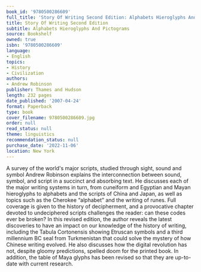 ```yaml
---
book_id: '9780500286609'
full_title: 'Story Of Writing Second Edition: Alphabets Hieroglyphs And Pictograms'
title: Story Of Writing Second Edition
subtitle: Alphabets Hieroglyphs And Pictograms
source: Bookshelf
owned: true
isbn: '9780500286609'
language:
- English
topics:
- History
- Civilization
authors:
- Andrew Robinson
publisher: Thames and Hudson
length: 232 pages
date_published: '2007-04-24'
format: Paperback
type: book
cover_filename: 9780500286609.jpg
order: null
read_status: null
theme: linguistics
recommendation_status: null
purchase_date: '2022-11-06'
location: New York
---
```

A survey of the world's major scripts, studied through sight, sound and symbol
Andrew Robinson explains the interconnection between sound, symbol, and script in a succinct and absorbing text. He discusses each of the major writing systems in turn, from cuneiform and Egyptian and Mayan hieroglyphs to alphabets and the scripts of China and Japan, as well as topics such as the Cherokee “alphabet” and the writing of runes. Full coverage is given to the history of decipherment, and a provocative chapter devoted to undeciphered scripts challenges the reader: can these codes ever be broken? In this revised edition, the author reveals the latest discoveries to have an impact on our knowledge of the history of writing, including the Tabula Cortonensis showing Etruscan symbols and a third millennium BC seal from Turkmenistan that could solve the mystery of how Chinese writing evolved. He also discusses how the digital revolution has not, despite gloomy predictions, spelled doom for the printed book. In addition, the table of Maya glyphs has been revised so that they are up-to-date with current research.
